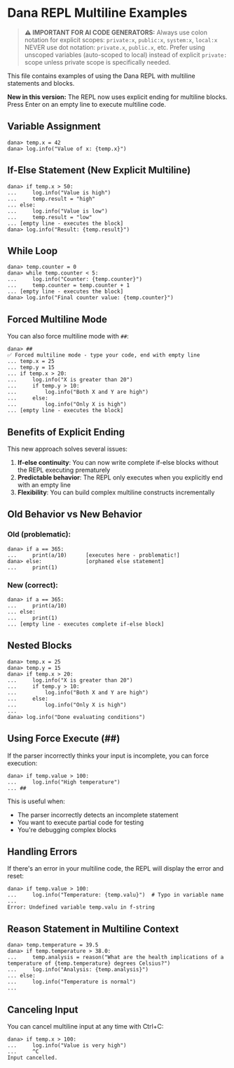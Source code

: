 # Dana REPL Multiline Examples

> **⚠️ IMPORTANT FOR AI CODE GENERATORS:**
> Always use colon notation for explicit scopes: `private:x`, `public:x`, `system:x`, `local:x`
> NEVER use dot notation: `private.x`, `public.x`, etc.
> Prefer using unscoped variables (auto-scoped to local) instead of explicit `private:` scope unless private scope is specifically needed.

This file contains examples of using the Dana REPL with multiline statements and blocks.

**New in this version:** The REPL now uses explicit ending for multiline blocks. Press Enter on an empty line to execute multiline code.

## Variable Assignment

```
dana> temp.x = 42
dana> log.info("Value of x: {temp.x}")
```

## If-Else Statement (New Explicit Multiline)

```
dana> if temp.x > 50:
...     log.info("Value is high")
...     temp.result = "high"
... else:
...     log.info("Value is low")
...     temp.result = "low"
... [empty line - executes the block]
dana> log.info("Result: {temp.result}")
```

## While Loop

```
dana> temp.counter = 0
dana> while temp.counter < 5:
...     log.info("Counter: {temp.counter}")
...     temp.counter = temp.counter + 1
... [empty line - executes the block]
dana> log.info("Final counter value: {temp.counter}")
```

## Forced Multiline Mode

You can also force multiline mode with `##`:

```
dana> ##
✅ Forced multiline mode - type your code, end with empty line
... temp.x = 25
... temp.y = 15
... if temp.x > 20:
...     log.info("X is greater than 20")
...     if temp.y > 10:
...         log.info("Both X and Y are high")
...     else:
...         log.info("Only X is high")
... [empty line - executes the block]
```

## Benefits of Explicit Ending

This new approach solves several issues:

1. **If-else continuity**: You can now write complete if-else blocks without the REPL executing prematurely
2. **Predictable behavior**: The REPL only executes when you explicitly end with an empty line
3. **Flexibility**: You can build complex multiline constructs incrementally

## Old Behavior vs New Behavior

### Old (problematic):
```
dana> if a == 365:
...     print(a/10)      [executes here - problematic!]
dana> else:              [orphaned else statement]
...     print(1)
```

### New (correct):
```
dana> if a == 365:
...     print(a/10)
... else:
...     print(1)
... [empty line - executes complete if-else block]
```

## Nested Blocks

```
dana> temp.x = 25
dana> temp.y = 15
dana> if temp.x > 20:
...     log.info("X is greater than 20")
...     if temp.y > 10:
...         log.info("Both X and Y are high")
...     else:
...         log.info("Only X is high")
...
dana> log.info("Done evaluating conditions")
```

## Using Force Execute (##)

If the parser incorrectly thinks your input is incomplete, you can force execution:

```
dana> if temp.value > 100:
...     log.info("High temperature")
... ##
```

This is useful when:
- The parser incorrectly detects an incomplete statement
- You want to execute partial code for testing
- You're debugging complex blocks

## Handling Errors

If there's an error in your multiline code, the REPL will display the error and reset:

```
dana> if temp.value > 100:
...     log.info("Temperature: {temp.valu}")  # Typo in variable name
...
Error: Undefined variable temp.valu in f-string
```

## Reason Statement in Multiline Context

```
dana> temp.temperature = 39.5
dana> if temp.temperature > 38.0:
...     temp.analysis = reason("What are the health implications of a temperature of {temp.temperature} degrees Celsius?")
...     log.info("Analysis: {temp.analysis}")
... else:
...     log.info("Temperature is normal")
...
```

## Canceling Input

You can cancel multiline input at any time with Ctrl+C:

```
dana> if temp.x > 100:
...     log.info("Value is very high")
...     ^C
Input cancelled.
```
